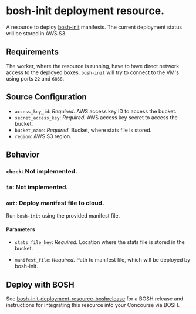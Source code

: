 # bosh-init deployment resource.

A resource to deploy [bosh-init](http://bosh.io) manifests. The current deployment status will be stored in AWS S3.

## Requirements
The worker, where the resource is running, have to have direct network access to the deployed boxes. ```bosh-init``` will try to connect to the VM's using ports ```22``` and ```6868```.

## Source Configuration

* `access_key_id`: *Required.* AWS access key ID to access the bucket.
* `secret_access_key`: *Required.* AWS access key secret to access the bucket.
* `bucket_name`: *Required.* Bucket, where stats file is stored.
* `region`: AWS S3 region.


## Behavior

### `check`: Not implemented.

### `in`: Not implemented.

### `out`: Deploy manifest file to cloud.

Run ```bosh-init``` using the provided manifest file.

#### Parameters

* `stats_file_key`: *Required.* Location where the stats file is stored in the bucket.

* `manifest_file`: *Required.* Path to manifest file, which will be deployed by bosh-init.

## Deploy with BOSH

See [bosh-init-deployment-resource-boshrelease](https://github.com/hybris/bosh-init-deployment-resource-boshrelease) for a BOSH release and instructions for integrating this resource into your Concourse via BOSH.
